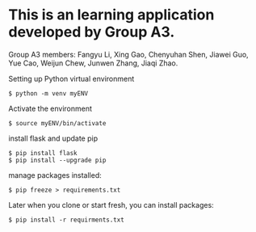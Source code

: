 # This is an learning application developed by Group A3.

Group A3 members: Fangyu Li, Xing Gao, Chenyuhan Shen, Jiawei Guo, Yue Cao, Weijun Chew, Junwen Zhang, Jiaqi Zhao.

Setting up Python virtual environment

```
$ python -m venv myENV
```

Activate the environment

```
$ source myENV/bin/activate
```

install flask and update pip

```
$ pip install flask
$ pip install --upgrade pip
```

manage packages installed:

```
$ pip freeze > requirements.txt
```

Later when you clone or start fresh, you can install packages:

```
$ pip install -r requirments.txt
```
